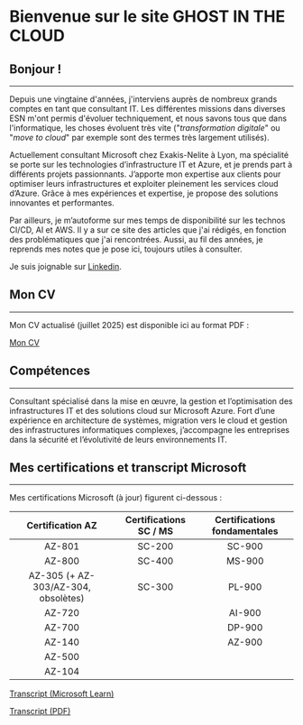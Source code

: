# Bienvenue sur le site GHOST IN THE CLOUD



## Bonjour !

---

Depuis une vingtaine d'années, j'interviens auprès de nombreux grands comptes en tant que consultant IT. Les différentes missions dans diverses ESN m'ont permis d'évoluer techniquement, et nous savons tous que dans l'informatique, les choses évoluent très vite ("*transformation digitale*" ou "*move to cloud*" par exemple sont des termes très largement utilisés).

Actuellement consultant Microsoft chez Exakis-Nelite à Lyon, ma spécialité se porte sur les technologies d’infrastructure IT et Azure, et je prends part à différents projets passionnants. J’apporte mon expertise aux clients pour optimiser leurs infrastructures et exploiter pleinement les services cloud d’Azure. Grâce à mes expériences et expertise, je propose des solutions innovantes et performantes.

Par ailleurs, je m’autoforme sur mes temps de disponibilité sur les technos CI/CD, AI et AWS. Il y a sur ce site des articles que j'ai rédigés, en fonction des problématiques que j'ai rencontrées. Aussi, au fil des années, je reprends mes notes que je pose ici, toujours utiles à consulter.

Je suis joignable sur [Linkedin](https://www.linkedin.com/in/nicolas-dupre-94b2a078/).



## Mon CV
---

Mon CV actualisé (juillet 2025) est disponible ici au format PDF : 

[Mon CV](https://www.ndu69.com/CV/CV_NicolasDupr%C3%A9.pdf)



## Compétences
---

Consultant spécialisé dans la mise en œuvre, la gestion et l’optimisation des infrastructures IT et des solutions cloud sur Microsoft Azure. Fort d’une expérience en architecture de systèmes, migration vers le cloud et gestion des infrastructures informatiques complexes, j’accompagne les entreprises dans la sécurité et l’évolutivité de leurs environnements IT.



## Mes certifications et transcript Microsoft
---

Mes certifications Microsoft (à jour) figurent ci-dessous :



|          Certification AZ           | Certifications SC / MS | Certifications fondamentales |
| :---------------------------------: | :--------------------: | :--------------------------: |
|               AZ-801                |         SC-200         |            SC-900            |
|               AZ-800                |         SC-400         |            MS-900            |
| AZ-305 (+ AZ-303/AZ-304, obsolètes) |         SC-300         |            PL-900            |
|               AZ-720                |                        |            AI-900            |
|               AZ-700                |                        |            DP-900            |
|               AZ-140                |                        |            AZ-900            |
|               AZ-500                |                        |                              |
|               AZ-104                |                        |                              |



[Transcript (Microsoft Learn)](https://learn.microsoft.com/en-us/users/nicolasdupre-8094/transcript/dr54wh1x92zq563)

[Transcript (PDF)](https://www.ndu69.com/Transcript/Transcription_NicolasDupr%C3%A9_MicrosoftLearn.pdf)
